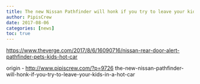 ```yaml
---
title: The new Nissan Pathfinder will honk if you try to leave your kids in a hot car
author: PipisCrew
date: 2017-08-06
categories: [news]
toc: true
---
```


https://www.theverge.com/2017/8/6/16090716/nissan-rear-door-alert-pathfinder-pets-kids-hot-car

origin - http://www.pipiscrew.com/?p=9726 the-new-nissan-pathfinder-will-honk-if-you-try-to-leave-your-kids-in-a-hot-car